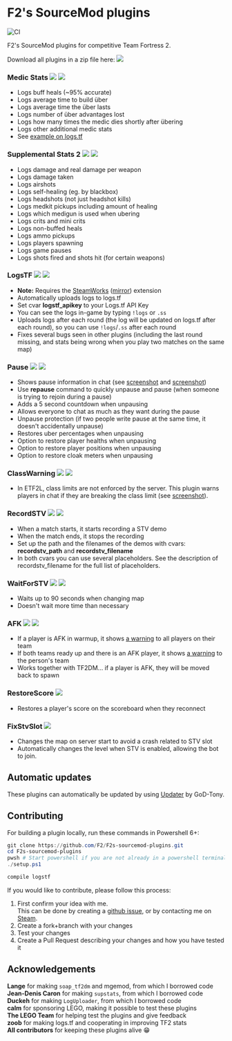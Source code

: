 # F2's SourceMod plugins

![CI](https://github.com/F2/F2s-sourcemod-plugins/workflows/CI/badge.svg)

F2's SourceMod plugins for competitive Team Fortress 2.

Download all plugins in a zip file here: <a href="https://sourcemod.krus.dk/f2-sourcemod-plugins.zip"><img src="https://img.shields.io/badge/-download-informational" /></a>

### Medic Stats <a href="https://sourcemod.krus.dk/medicstats.zip"><img src="https://img.shields.io/badge/-download-informational" /></a> <a href="./medicstats"><img src="https://img.shields.io/badge/-More%20info-yellowgreen" /></a>

- Logs buff heals (~95% accurate)
- Logs average time to build über
- Logs average time the über lasts
- Logs number of über advantages lost
- Logs how many times the medic dies shortly after übering
- Logs other additional medic stats
- See [example on logs.tf](https://logs.tf/154545)

### Supplemental Stats 2 <a href="https://sourcemod.krus.dk/supstats2.zip"><img src="https://img.shields.io/badge/-download-informational" /></a> <a href="./supstats2"><img src="https://img.shields.io/badge/-More%20info-yellowgreen" /></a>

- Logs damage and real damage per weapon
- Logs damage taken
- Logs airshots
- Logs self-healing (eg. by blackbox)
- Logs headshots (not just headshot kills)
- Logs medkit pickups including amount of healing
- Logs which medigun is used when ubering
- Logs crits and mini crits
- Logs non-buffed heals
- Logs ammo pickups
- Logs players spawning
- Logs game pauses
- Logs shots fired and shots hit (for certain weapons)

### LogsTF <a href="https://sourcemod.krus.dk/logstf.zip"><img src="https://img.shields.io/badge/-download-informational" /></a> <a href="./logstf"><img src="https://img.shields.io/badge/-More%20info-yellowgreen" /></a>

- **Note:** Requires the [SteamWorks](https://users.alliedmods.net/~kyles/builds/SteamWorks/) ([mirror](https://github.com/hexa-core-eu/SteamWorks/releases)) extension
- Automatically uploads logs to logs.tf
- Set cvar **logstf_apikey** to your Logs.tf API Key
- You can see the logs in-game by typing `!logs` or `.ss`
- Uploads logs after each round (the log will be updated on logs.tf after each round), so you can use `!logs`/`.ss` after each round
- Fixes several bugs seen in other plugins (including the last round missing, and stats being wrong when you play two matches on the same map)

### Pause <a href="https://sourcemod.krus.dk/pause.zip"><img src="https://img.shields.io/badge/-download-informational" /></a> <a href="./pause"><img src="https://img.shields.io/badge/-More%20info-yellowgreen" /></a>

- Shows pause information in chat (see [screenshot](https://sourcemod.krus.dk/pause.jpg) and [screenshot](https://sourcemod.krus.dk/pause-time.jpg))
- Use **repause** command to quickly unpause and pause (when someone is trying to rejoin during a pause)
- Adds a 5 second countdown when unpausing
- Allows everyone to chat as much as they want during the pause
- Unpause protection (if two people write pause at the same time, it doesn't accidentally unpause)
- Restores uber percentages when unpausing
- Option to restore player healths when unpausing
- Option to restore player positions when unpausing
- Option to restore cloak meters when unpausing

### ClassWarning <a href="https://sourcemod.krus.dk/classwarning.zip"><img src="https://img.shields.io/badge/-download-informational" /></a> <a href="./classwarning"><img src="https://img.shields.io/badge/-More%20info-yellowgreen" /></a>

- In ETF2L, class limits are not enforced by the server. This plugin warns players in chat if they are breaking the class limit (see [screenshot](https://sourcemod.krus.dk/classwarning.jpg)).

### RecordSTV <a href="https://sourcemod.krus.dk/recordstv.zip"><img src="https://img.shields.io/badge/-download-informational" /></a> <a href="./recordstv"><img src="https://img.shields.io/badge/-More%20info-yellowgreen" /></a>

- When a match starts, it starts recording a STV demo
- When the match ends, it stops the recording
- Set up the path and the filenames of the demos with cvars: **recordstv_path** and **recordstv_filename**
- In both cvars you can use several placeholders. See the description of recordstv_filename for the full list of placeholders.

### WaitForSTV <a href="https://sourcemod.krus.dk/waitforstv.zip"><img src="https://img.shields.io/badge/-download-informational" /></a> <a href="./waitforstv"><img src="https://img.shields.io/badge/-More%20info-yellowgreen" /></a>

- Waits up to 90 seconds when changing map
- Doesn't wait more time than necessary

### AFK <a href="https://sourcemod.krus.dk/afk.zip"><img src="https://img.shields.io/badge/-download-informational" /></a> <a href="./afk"><img src="https://img.shields.io/badge/-More%20info-yellowgreen" /></a>

- If a player is AFK in warmup, it shows [a warning](https://sourcemod.krus.dk/afk-1.jpg) to all players on their team
- If both teams ready up and there is an AFK player, it shows [a warning](https://sourcemod.krus.dk/afk-2.jpg) to the person's team
- Works together with TF2DM... if a player is AFK, they will be moved back to spawn

### RestoreScore <a href="https://sourcemod.krus.dk/restorescore.zip"><img src="https://img.shields.io/badge/-download-informational" /></a>

- Restores a player's score on the scoreboard when they reconnect

### FixStvSlot <a href="https://sourcemod.krus.dk/fixstvslot.zip"><img src="https://img.shields.io/badge/-download-informational" /></a>

- Changes the map on server start to avoid a crash related to STV slot
- Automatically changes the level when STV is enabled, allowing the bot to join.

## Automatic updates

These plugins can automatically be updated by using <a href="https://forums.alliedmods.net/showthread.php?t=169095">Updater</a> by GoD-Tony.

## Contributing

For building a plugin locally, run these commands in Powershell 6+:

```powershell
git clone https://github.com/F2/F2s-sourcemod-plugins.git
cd F2s-sourcemod-plugins
pwsh # Start powershell if you are not already in a powershell terminal
./setup.ps1

compile logstf
```

If you would like to contribute, please follow this process:

1. First confirm your idea with me.\
   This can be done by creating a [github issue](https://github.com/F2/F2s-sourcemod-plugins/issues), or by contacting me on [Steam](https://steamcommunity.com/id/f2/).
2. Create a fork+branch with your changes
3. Test your changes
4. Create a Pull Request describing your changes and how you have tested it

## Acknowledgements

**Lange** for making `soap_tf2dm` and mgemod, from which I borrowed code\
**Jean-Denis Caron** for making `supstats`, from which I borrowed code\
**Duckeh** for making `LogUploader`, from which I borrowed code\
**calm** for sponsoring LEGO, making it possible to test these plugins\
**The LEGO Team** for helping test the plugins and give feedback\
**zoob** for making logs.tf and cooperating in improving TF2 stats\
**All contributors** for keeping these plugins alive 😁
